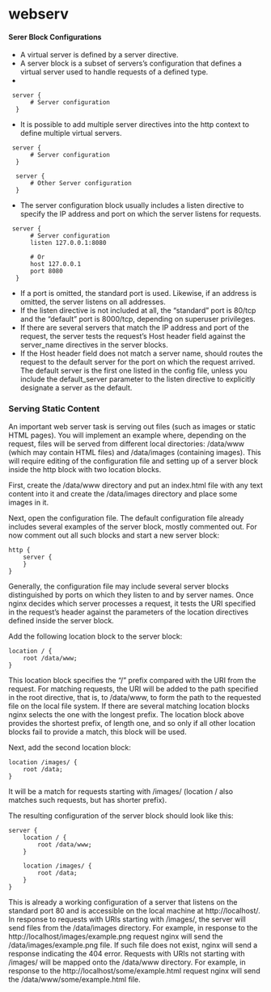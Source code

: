 # webserv

#### Serer Block Configurations
  - A virtual server is defined by a server directive.
  - A server block is a subset of servers’s configuration that defines a virtual server used to handle requests of a defined type.
  - 
  ```
   server {
        # Server configuration
    }
  ```
  - It is possible to add multiple server directives into the http context to define multiple virtual servers.
  ```
   server {
        # Server configuration
    }
    
    server {
        # Other Server configuration
    }
  ```
  
  - The server configuration block usually includes a listen directive to specify the IP address and port on which the server listens for requests.
  ```
   server {
        # Server configuration
        listen 127.0.0.1:8080
        
        # Or
        host 127.0.0.1
        port 8080
    }
  ```
  - If a port is omitted, the standard port is used. Likewise, if an address is omitted, the server listens on all addresses.
  - If the listen directive is not included at all, the “standard” port is 80/tcp and the “default” port is 8000/tcp, depending on superuser privileges.
  - If there are several servers that match the IP address and port of the request, the server tests the request’s Host header field against the server_name         directives in the server blocks.   
  - If the Host header field does not match a server name, should routes the request to the default server for the port on which the request arrived. The default     server is the first one listed in the config file, unless you include the default_server parameter to the listen directive to explicitly designate a server       as the default.

  ### Serving Static Content
  
  An important web server task is serving out files (such as images or static HTML pages). You will implement an example where, depending on the request, files     will be served from different local directories: /data/www (which may contain HTML files) and /data/images (containing images). This will require editing of     the configuration file and setting up of a server block inside the http block with two location blocks.

  First, create the /data/www directory and put an index.html file with any text content into it and create the /data/images directory and place some images in it.

  Next, open the configuration file. The default configuration file already includes several examples of the server block, mostly commented out. For now comment out all such blocks and start a new server block:
```
http {
    server {
    }
}
```
Generally, the configuration file may include several server blocks distinguished by ports on which they listen to and by server names. Once nginx decides which server processes a request, it tests the URI specified in the request’s header against the parameters of the location directives defined inside the server block.

Add the following location block to the server block:
```
location / {
    root /data/www;
}
```
This location block specifies the “/” prefix compared with the URI from the request. For matching requests, the URI will be added to the path specified in the root directive, that is, to /data/www, to form the path to the requested file on the local file system. If there are several matching location blocks nginx selects the one with the longest prefix. The location block above provides the shortest prefix, of length one, and so only if all other location blocks fail to provide a match, this block will be used.

Next, add the second location block:
```
location /images/ {
    root /data;
}
```
It will be a match for requests starting with /images/ (location / also matches such requests, but has shorter prefix).

The resulting configuration of the server block should look like this:
```
server {
    location / {
        root /data/www;
    }

    location /images/ {
        root /data;
    }
}
```

This is already a working configuration of a server that listens on the standard port 80 and is accessible on the local machine at http://localhost/. In response to requests with URIs starting with /images/, the server will send files from the /data/images directory. For example, in response to the http://localhost/images/example.png request nginx will send the /data/images/example.png file. If such file does not exist, nginx will send a response indicating the 404 error. Requests with URIs not starting with /images/ will be mapped onto the /data/www directory. For example, in response to the http://localhost/some/example.html request nginx will send the /data/www/some/example.html file.
